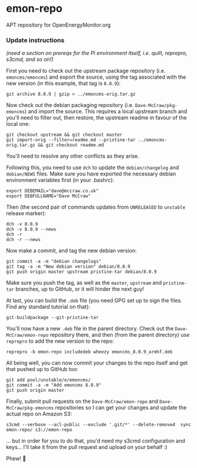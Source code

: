emon-repo
=========

APT repository for OpenEnergyMonitor.org

### Update instructions

*(need a section on prereqs for the Pi environment itself, i.e. quilt, reprepro, s3cmd, and so on!)*

First you need to check out the upstream package repository (i.e. `emoncms/emoncms`) and export the source, using the tag associated with the new version (in this example, that tag is `8.0.9`):

    git archive 8.0.9 | gzip > ../emoncms-orig.tar.gz
    
Now check out the debian packaging repository (i.e. `Dave-McCraw/pkg-emoncms`) and import the source. This requires a local upstream branch and you'll need to filter out, then restore, the upstream readme in favour of the local one:

    git checkout upstream && git checkout master
    git import-orig --filter=readme.md --pristine-tar ../emoncms-orig.tar.gz && git checkout readme.md
    
You'll need to resolve any other conflicts as they arise.

Following this, you need to use `dch` to update the `debian/changelog` and `debian/NEWS` files. Make sure you have exported the necessary debian environment variables first (in your .bashrc):

    export DEBEMAIL="dave@mccraw.co.uk"
    export DEBFULLNAME="Dave McCraw"
    
Then (the second pair of commands updates from `UNRELEASED` to `unstable` release marker):

    dch -v 8.0.9
    dch -v 8.0.9 --news
    dch -r
    dch -r --news
    
Now make a commit, and tag the new debian version:

    git commit -a -m "debian changelogs"
    git tag -a -m "New debian version" debian/8.0.9
    git push origin master upstream pristine-tar debian/8.0.9

Make sure you push the tag, as well as the `master`, `upstream` and `pristine-tar` branches, up to GitHub, or it will hinder the next guy!

At last, you can build the `.deb` file (you need GPG set up to sign the files. Find any standard tutorial on that):

    git-buildpackage --git-pristine-tar
    
You'll now have a new `.deb` file in the parent directory. Check out the `Dave-McCraw/emon-repo` repository there, and then (from the parent directory) use `reprepro` to add the new version to the repo:

    reprepro -b emon-repo includedeb wheezy emoncms_8.0.9_armhf.deb
    
All being well, you can now commit your changes to the repo itself and get that pushed up to GitHub too:

    git add pool/unstable/e/emoncms/
    git commit -a -m "Add emoncms 8.0.9"
    git push origin master
    
Finally, submit pull requests on the `Dave-McCraw/emon-repo` and `Dave-McCraw/pkg-emoncms` repositories so I can get your changes and update the actual repo on Amazon S3:

    s3cmd --verbose --acl-public --exclude '.git/*' --delete-removed  sync emon-repo/ s3://emon-repo

... but in order for you to do that, you'd need my s3cmd configuration and keys... I'll take it from the pull request and upload on your behalf :)

Phew! :rocket:

